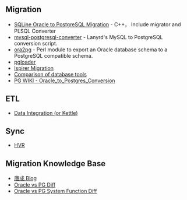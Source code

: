 ## Migration
* [SQLine Oracle to PostgreSQL Migration](http://www.sqlines.com/oracle-to-postgresql) - C++， Include migrator and PLSQL Converter
* [mysql-postgresql-converter](https://github.com/lanyrd/mysql-postgresql-converter) - Lanyrd's MySQL to PostgreSQL conversion script.
* [ora2pg](http://ora2pg.darold.net) - Perl module to export an Oracle database schema to a PostgreSQL compatible schema.
* [pgloader](https://github.com/liuyuanyuan/fantastic-postgres/blob/master/pgMigrater/pgloader/pgloader_intro.md)
* [Ispirer Migration](http://wiki.ispirer.com/sqlways)
* [Comparison of database tools](https://en.wikipedia.org/wiki/Comparison_of_database_tools)
* [PG WIKI - Oracle_to_Postgres_Conversion](https://wiki.postgresql.org/wiki/Oracle_to_Postgres_Conversion)


## ETL
* [Data Integration (or Kettle)](https://community.hitachivantara.com/docs/DOC-1009855)

## Sync
* [HVR](https://www.hvr-software.com)


## Migration Knowledge Base
* [唐成 Blog](http://osdbablog.sinaapp.com/528.html)
* [Oracle vs PG Diff](https://my.oschina.net/liyuj/blog/539303)
* [Oracle vs PG System Function Diff](https://yq.aliyun.com/users/1994466589078092?spm=a2c4e.11153940.blogcont59422.2.2130505bZglu5d)
